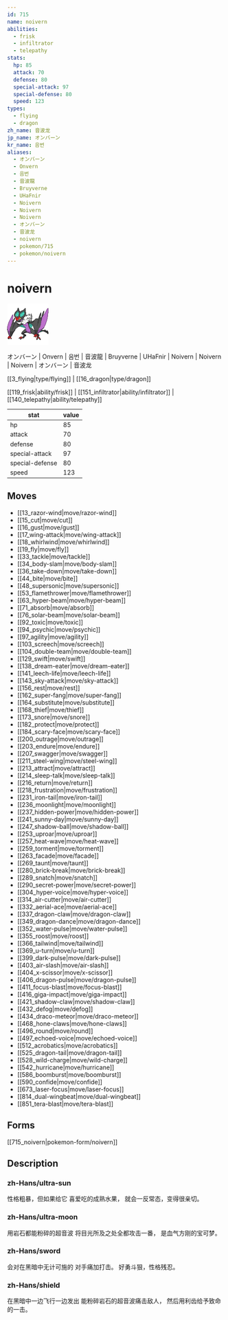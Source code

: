 ```yaml
---
id: 715
name: noivern
abilities:
  - frisk
  - infiltrator
  - telepathy
stats:
  hp: 85
  attack: 70
  defense: 80
  special-attack: 97
  special-defense: 80
  speed: 123
types:
  - flying
  - dragon
zh_name: 音波龙
jp_name: オンバーン
kr_name: 음번
aliases:
  - オンバーン
  - Onvern
  - 음번
  - 音波龍
  - Bruyverne
  - UHaFnir
  - Noivern
  - Noivern
  - Noivern
  - オンバーン
  - 音波龙
  - noivern
  - pokemon/715
  - pokemon/noivern
---
```

# noivern

![](https://raw.githubusercontent.com/PokeAPI/sprites/master/sprites/pokemon/715.png)

オンバーン | Onvern | 음번 | 音波龍 | Bruyverne | UHaFnir | Noivern | Noivern | Noivern | オンバーン | 音波龙

[[3_flying|type/flying]] | [[16_dragon|type/dragon]]

[[119_frisk|ability/frisk]] | [[151_infiltrator|ability/infiltrator]] | [[140_telepathy|ability/telepathy]]

|stat|value|
|---|---|
|hp|85|
|attack|70|
|defense|80|
|special-attack|97|
|special-defense|80|
|speed|123|


## Moves

- [[13_razor-wind|move/razor-wind]]
- [[15_cut|move/cut]]
- [[16_gust|move/gust]]
- [[17_wing-attack|move/wing-attack]]
- [[18_whirlwind|move/whirlwind]]
- [[19_fly|move/fly]]
- [[33_tackle|move/tackle]]
- [[34_body-slam|move/body-slam]]
- [[36_take-down|move/take-down]]
- [[44_bite|move/bite]]
- [[48_supersonic|move/supersonic]]
- [[53_flamethrower|move/flamethrower]]
- [[63_hyper-beam|move/hyper-beam]]
- [[71_absorb|move/absorb]]
- [[76_solar-beam|move/solar-beam]]
- [[92_toxic|move/toxic]]
- [[94_psychic|move/psychic]]
- [[97_agility|move/agility]]
- [[103_screech|move/screech]]
- [[104_double-team|move/double-team]]
- [[129_swift|move/swift]]
- [[138_dream-eater|move/dream-eater]]
- [[141_leech-life|move/leech-life]]
- [[143_sky-attack|move/sky-attack]]
- [[156_rest|move/rest]]
- [[162_super-fang|move/super-fang]]
- [[164_substitute|move/substitute]]
- [[168_thief|move/thief]]
- [[173_snore|move/snore]]
- [[182_protect|move/protect]]
- [[184_scary-face|move/scary-face]]
- [[200_outrage|move/outrage]]
- [[203_endure|move/endure]]
- [[207_swagger|move/swagger]]
- [[211_steel-wing|move/steel-wing]]
- [[213_attract|move/attract]]
- [[214_sleep-talk|move/sleep-talk]]
- [[216_return|move/return]]
- [[218_frustration|move/frustration]]
- [[231_iron-tail|move/iron-tail]]
- [[236_moonlight|move/moonlight]]
- [[237_hidden-power|move/hidden-power]]
- [[241_sunny-day|move/sunny-day]]
- [[247_shadow-ball|move/shadow-ball]]
- [[253_uproar|move/uproar]]
- [[257_heat-wave|move/heat-wave]]
- [[259_torment|move/torment]]
- [[263_facade|move/facade]]
- [[269_taunt|move/taunt]]
- [[280_brick-break|move/brick-break]]
- [[289_snatch|move/snatch]]
- [[290_secret-power|move/secret-power]]
- [[304_hyper-voice|move/hyper-voice]]
- [[314_air-cutter|move/air-cutter]]
- [[332_aerial-ace|move/aerial-ace]]
- [[337_dragon-claw|move/dragon-claw]]
- [[349_dragon-dance|move/dragon-dance]]
- [[352_water-pulse|move/water-pulse]]
- [[355_roost|move/roost]]
- [[366_tailwind|move/tailwind]]
- [[369_u-turn|move/u-turn]]
- [[399_dark-pulse|move/dark-pulse]]
- [[403_air-slash|move/air-slash]]
- [[404_x-scissor|move/x-scissor]]
- [[406_dragon-pulse|move/dragon-pulse]]
- [[411_focus-blast|move/focus-blast]]
- [[416_giga-impact|move/giga-impact]]
- [[421_shadow-claw|move/shadow-claw]]
- [[432_defog|move/defog]]
- [[434_draco-meteor|move/draco-meteor]]
- [[468_hone-claws|move/hone-claws]]
- [[496_round|move/round]]
- [[497_echoed-voice|move/echoed-voice]]
- [[512_acrobatics|move/acrobatics]]
- [[525_dragon-tail|move/dragon-tail]]
- [[528_wild-charge|move/wild-charge]]
- [[542_hurricane|move/hurricane]]
- [[586_boomburst|move/boomburst]]
- [[590_confide|move/confide]]
- [[673_laser-focus|move/laser-focus]]
- [[814_dual-wingbeat|move/dual-wingbeat]]
- [[851_tera-blast|move/tera-blast]]

## Forms



[[715_noivern|pokemon-form/noivern]]

## Description

### zh-Hans/ultra-sun

性格粗暴，但如果给它
喜爱吃的成熟水果，
就会一反常态，变得很亲切。

### zh-Hans/ultra-moon

用岩石都能粉碎的超音波
将目光所及之处全都攻击一番，
是血气方刚的宝可梦。

### zh-Hans/sword

会对在黑暗中无计可施的
对手痛加打击。
好勇斗狠，性格残忍。

### zh-Hans/shield

在黑暗中一边飞行一边发出
能粉碎岩石的超音波痛击敌人，
然后用利齿给予致命的一击。

